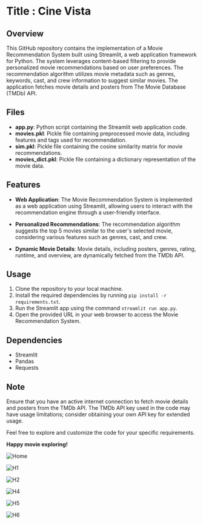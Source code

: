 # Title : Cine Vista

## Overview

This GitHub repository contains the implementation of a Movie Recommendation System built using Streamlit, a web application framework for Python. The system leverages content-based filtering to provide personalized movie recommendations based on user preferences. The recommendation algorithm utilizes movie metadata such as genres, keywords, cast, and crew information to suggest similar movies. The application fetches movie details and posters from The Movie Database (TMDb) API.

## Files

- **app.py**: Python script containing the Streamlit web application code.
- **movies.pkl**: Pickle file containing preprocessed movie data, including features and tags used for recommendation.
- **sim.pkl**: Pickle file containing the cosine similarity matrix for movie recommendations.
- **movies_dict.pkl**: Pickle file containing a dictionary representation of the movie data.

## Features

- **Web Application**: The Movie Recommendation System is implemented as a web application using Streamlit, allowing users to interact with the recommendation engine through a user-friendly interface.

- **Personalized Recommendations**: The recommendation algorithm suggests the top 5 movies similar to the user's selected movie, considering various features such as genres, cast, and crew.

- **Dynamic Movie Details**: Movie details, including posters, genres, rating, runtime, and overview, are dynamically fetched from the TMDb API.

## Usage

1. Clone the repository to your local machine.
2. Install the required dependencies by running `pip install -r requirements.txt`.
3. Run the Streamlit app using the command `streamlit run app.py`.
4. Open the provided URL in your web browser to access the Movie Recommendation System.

## Dependencies

- Streamlit
- Pandas
- Requests

## Note

Ensure that you have an active internet connection to fetch movie details and posters from the TMDb API. The TMDb API key used in the code may have usage limitations; consider obtaining your own API key for extended usage.

Feel free to explore and customize the code for your specific requirements.

**Happy movie exploring!**

![Home](https://github.com/madhurima-564/Movie-Recommender-System/assets/87948004/65ad32ca-d729-4cde-8861-846206610c4e)

![H1](https://github.com/madhurima-564/Movie-Recommender-System/assets/87948004/bd37b96b-9cb7-4955-8ce3-88368ca7e22e)

![H2](https://github.com/madhurima-564/Movie-Recommender-System/assets/87948004/7a8d2c91-6ea1-4720-baa6-36afcba90505)

![H4](https://github.com/madhurima-564/Movie-Recommender-System/assets/87948004/975de1cf-8bc1-4d02-839b-be9226035a77)

![H5](https://github.com/madhurima-564/Movie-Recommender-System/assets/87948004/273c02da-75b8-418e-b32e-bf0d04eb33d5)

![H6](https://github.com/madhurima-564/Movie-Recommender-System/assets/87948004/a80a5820-c0b9-4731-9970-f8866bbd4fe3)
